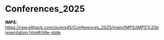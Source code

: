 # Conferences_2025

**IMPS:** https://raw.githack.com/quinix45/Conferences_2025/main/IMPS/IMPS%20presentation.html#/title-slide
